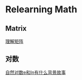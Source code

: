 # Relearning Math

## Matrix

[理解矩阵](http://www.52cs.org/?p=175)

## 对数

[自然对数e和In有什么背景故事](http://www.zhihu.com/question/29264510)
